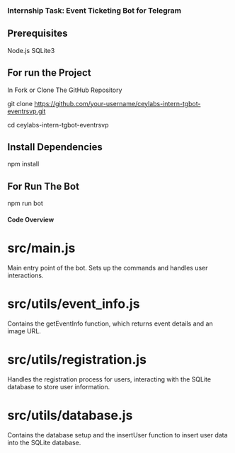 ### Internship Task: Event Ticketing Bot for Telegram


## Prerequisites
Node.js 
SQLite3

## For run the Project
In Fork or Clone The GitHub Repository  

 git clone https://github.com/your-username/ceylabs-intern-tgbot-eventrsvp.git

 cd ceylabs-intern-tgbot-eventrsvp

## Install Dependencies

npm install

## For Run The Bot 

npm run bot


#### Code Overview

# src/main.js
Main entry point of the bot. Sets up the commands and handles user interactions.

# src/utils/event_info.js
Contains the getEventInfo function, which returns event details and an image URL.

# src/utils/registration.js
Handles the registration process for users, interacting with the SQLite database to store user information.

# src/utils/database.js
Contains the database setup and the insertUser function to insert user data into the SQLite database.



